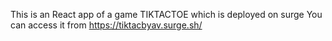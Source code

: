 This is an React app of a game 
TIKTACTOE 
which is deployed on surge
You can access it from
https://tiktacbyav.surge.sh/
